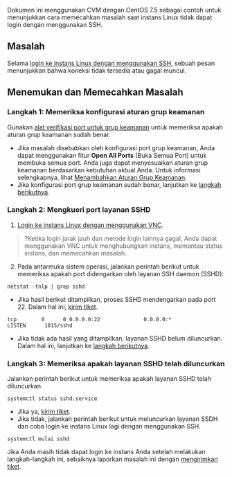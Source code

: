 Dokumen ini menggunakan CVM dengan CentOS 7.5 sebagai contoh untuk menunjukkan cara memecahkan masalah saat instans Linux tidak dapat login dengan menggunakan SSH.

## Masalah

Selama [login ke instans Linux dengan menggunakan SSH](https://intl.cloud.tencent.com/document/product/213/32501), sebuah pesan menunjukkan bahwa koneksi tidak tersedia atau gagal muncul.

## Menemukan dan Memecahkan Masalah
### Langkah 1: Memeriksa konfigurasi aturan grup keamanan

Gunakan [alat verifikasi port untuk grup keamanan](https://console.cloud.tencent.com/vpc/helper) untuk memeriksa apakah aturan grup keamanan sudah benar.
- Jika masalah disebabkan oleh konfigurasi port grup keamanan, Anda dapat menggunakan fitur **Open All Ports** (Buka Semua Port) untuk membuka semua port. Anda juga dapat menyesuaikan aturan grup keamanan berdasarkan kebutuhan aktual Anda. Untuk informasi selengkapnya, lihat [Menambahkan Aturan Grup Keamanan](https://intl.cloud.tencent.com/document/product/213/34272).
- Jika konfigurasi port grup keamanan sudah benar, lanjutkan ke [langkah berikutnya](#langkah07).
 
### Langkah 2: Mengkueri port layanan SSHD
1. <span id="step07">[Login ke instans Linux dengan menggunakan VNC](https://intl.cloud.tencent.com/document/product/213/32494).</span>
>?Ketika login jarak jauh dan metode login lainnya gagal, Anda dapat menggunakan VNC untuk menghubungkan instans, memantau status instans, dan memecahkan masalah.
>
2. Pada antarmuka sistem operasi, jalankan perintah berikut untuk memeriksa apakah port didengarkan oleh layanan SSH daemon (SSHD):
```
netstat -tnlp | grep sshd
```
 - Jika hasil berikut ditampilkan, proses SSHD mendengarkan pada port 22. Dalam hal ini, [kirim tiket](https://console.cloud.tencent.com/workorder/category).
```
tcp        0      0 0.0.0.0:22              0.0.0.0:*               LISTEN      1015/sshd  
```
 - Jika tidak ada hasil yang ditampilkan, layanan SSHD belum diluncurkan. Dalam hal ini, lanjutkan ke [langkah berikutnya](#langkah09).
 
### Langkah 3: Memeriksa apakah layanan SSHD telah diluncurkan
<span id="step09">Jalankan perintah berikut untuk memeriksa apakah layanan SSHD telah diluncurkan.</span>
```
systemctl status sshd.service
```
 - Jika ya, [kirim tiket](https://console.cloud.tencent.com/workorder/category).
 - Jika tidak, jalankan perintah berikut untuk meluncurkan layanan SSDH dan coba login ke instans Linux lagi dengan menggunakan SSH.
```
systemctl mulai sshd
```

Jika Anda masih tidak dapat login ke instans Anda setelah melakukan langkah-langkah ini, sebaiknya laporkan masalah ini dengan [mengirimkan tiket](https://console.cloud.tencent.com/workorder/category).

